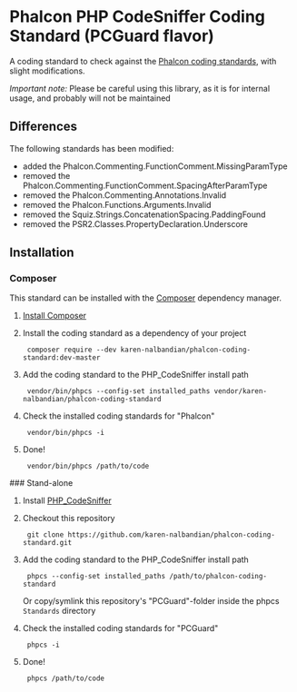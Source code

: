 # Phalcon PHP CodeSniffer Coding Standard (PCGuard flavor)

A coding standard to check against the [Phalcon coding standards](https://github.com/framgia/coding-standards/blob/master/eng/php/phalcon.md),
with slight modifications.

_Important note:_ Please be careful using this library, as it is for internal usage, and probably will not be maintained

## Differences

The following standards has been modified:

- added the Phalcon.Commenting.FunctionComment.MissingParamType
- removed the Phalcon.Commenting.FunctionComment.SpacingAfterParamType
- removed the Phalcon.Commenting.Annotations.Invalid
- removed the Phalcon.Functions.Arguments.Invalid
- removed the Squiz.Strings.ConcatenationSpacing.PaddingFound
- removed the PSR2.Classes.PropertyDeclaration.Underscore

## Installation

### Composer

This standard can be installed with the [Composer](https://getcomposer.org/) dependency manager.

1. [Install Composer](https://getcomposer.org/doc/00-intro.md)

2. Install the coding standard as a dependency of your project

        composer require --dev karen-nalbandian/phalcon-coding-standard:dev-master

3. Add the coding standard to the PHP_CodeSniffer install path

        vendor/bin/phpcs --config-set installed_paths vendor/karen-nalbandian/phalcon-coding-standard

4. Check the installed coding standards for "Phalcon"

        vendor/bin/phpcs -i

5. Done!

        vendor/bin/phpcs /path/to/code

### Stand-alone

1. Install [PHP_CodeSniffer](https://github.com/squizlabs/PHP_CodeSniffer)

2. Checkout this repository

        git clone https://github.com/karen-nalbandian/phalcon-coding-standard.git

3. Add the coding standard to the PHP_CodeSniffer install path

        phpcs --config-set installed_paths /path/to/phalcon-coding-standard

   Or copy/symlink this repository's "PCGuard"-folder inside the phpcs `Standards` directory

4. Check the installed coding standards for "PCGuard"

        phpcs -i

5. Done!

        phpcs /path/to/code
